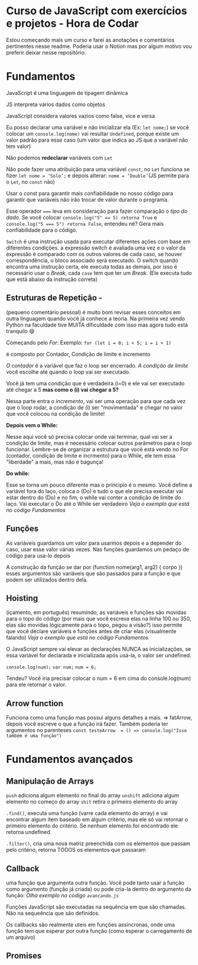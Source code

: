# Curso de JavaScript com exercícios e projetos - Hora de Codar


Estou começando mais um curso e farei as anotações e comentários pertinentes nesse readme. Poderia usar o Notion mas por algum motivo vou preferir deixar nesse repositório.

# Fundamentos
JavaScript é uma linguagem de tipagem dinâmica

JS interpreta vários dados como objetos

JavaScript considera valores vazios como false, vice e versa

Eu posso declarar uma variável e não inicializar ela (Ex: `let nome;`) se você colocar um `console.log(nome)` vai resultar `Undefined`, porque existe um valor padrão para esse caso (um valor que indica ao JS que a variável não tem valor)

Não podemos **redeclarar** variáveis com `Let`

Não pode fazer uma atribuição para uma variável `const`, no `Let` funciona se fizer `let nome = ‘Solo’;` e depois alterar: `nome = ‘Double’`(JS permite para o `Let`, no `const` não)

Usar o *const* para garantir mais confiabilidade no nosso código para garantir que variáveis não irão trocar de valor durante o programa.

Esse operador `===` leva em consideração para fazer comparação o *tipo do dado*. Se você colocar `console.log("5" == 5) retorna True` e `console.log("5 === 5") retorna False`, entendeu né? Gera mais confiabilidade para o código.

`Switch` é uma instrução usada para executar diferentes ações com base em diferentes condições. a expressão switch é avaliada uma vez e o valor da expressão é comparado com os outros valores de cada caso, se houver correspondência, o bloco associado será executado. O switch quando encontra uma instrução certa, ele executa todas as demais, por isso é necessário usar o *Break*, cada `case` tem que ter um *Break*. (Ele executa tudo que está abaixo da instrução correta)

## Estruturas de Repetição -
(pequeno comentário pessoal) é muito bom revisar esses conceitos em outra linguagem quando você já conhece a teoria. Na primeira vez vendo Python na faculdade tive MUITA dificuldade com isso mas agora tudo está tranquilo 😄

Começando pelo *For*:
    Exemplo: `for (let i = 0; i < 5; i = i + 1)`

é composto por Contador, Condição de limite e incremento

*O contador* é a variável que faz o loop ser encerrado. 
*A condição de limite* você escolhe até quando o loop vai ser executado.
        
Você já tem uma condição que é verdadeira (i=0) e ele vai ser executado até chegar a 5 **mas como o (i) vai chegar a 5?**

Nessa parte entra o *incremento*, vai ser uma operação para que cada vez que o loop rodar, a condição de (i) ser "movimentada" e chegar no valor que você colocou na condição de limite!

**Depois vem o While:**

Nesse aqui você só precisa colocar onde vai terminar, qual vai ser a condição de limite, mas é necessário colocar outros parâmetros para o loop funcionar. Lembre-se de organizar a estrutura que você está vendo no For (contador, condição de limite e incrmento) para o While, ele tem essa "liberdade" a mais, mas não é bagunça!

**Do while:**

Esse se torna um pouco diferente mas o principio é o mesmo. Você define a variável fora do laço, coloca o (Do) e tudo o que ele precisa executar vai estar dentro do (Do) e no fim, o while vai conter a condição de limite do laço. Vai executar o Do até o While ser verdadeiro *Veja o exemplo que está no código Fundamentos*

## Funções
As variáveis guardamos um valor para usarmos depois e a depender do caso, usar esse valor várias vezes. Nas funções guardamos um pedaço de código para usa-lo depois

A construção da função se dar por (function nome(arg1, arg2) { corpo }) esses argumentos são variáveis que são passados para a função e que podem ser utilizados dentro dela. 

## Hoisting
(içamento, em português) resumindo, as variáveis e funções são movidas para o topo do código (por mais que você escreva elas na linha 100 ou 350, elas são movidas lógicamente para o topo, pegou a visão?) isso permite que você declare variáveis e funções antes de criar elas (visualmente falando) *Veja o exemplo que está no código Fundamentos*

O JavaScript sempre vai elevar as declarações NUNCA as inicializações, se essa variável for declarada e inicializada após usá-la, o valor ser undefined. 

`console.log(num);`
`var num;`
`num = 6;`

Tendeu?
Você iria precisar colocar o num = 6 em cima do console.log(num) para ele retornar o valor.

## Arrow function
Funciona como uma função mas possui alguns detalhes a mais.
=> fatArrow, depois você escreve o que a função irá fazer. Também poderia ter argumentos no parenteses
`const testeArrow  = () => console.log("Isso também é uma função")`


# Fundamentos avançados

## Manipulação de Arrays
`push` adiciona algum elemento no final do array
`unshift` adiciona algum elemento no começo do array
`shit` retira o primeiro elemento do array

`.find()`, executa uma função (varre cada elemento do array) e vai encontrar algum item baseado em algum critério, mas ele só vai retornar o primeiro elemento do critério. Se nenhum elemento for encontrado ele retorna undefined.

`.filter()`, cria uma nova matriz preenchida com os elementos que passam pelo critério, retorna TODOS os elementos que passaram

## Callback
uma função que argumenta outra função. Você pode tanto usar a função como argumento (função já criada) ou pode cria-la dentro do argumento da função: *Olha exemplo no codigo `avancando.js`*

Funções JavaScript são executadas na sequência em que são chamadas. Não na sequeência que são definidos.

Os callbacks são realmente uteis em funções assíncronas, onde uma função tem que esperar por outra função (como esperar o carregamento de um arquivo)

## Promises 
